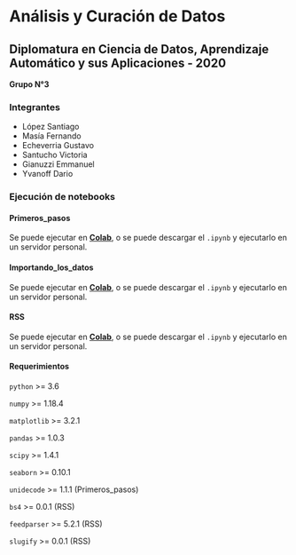 # Análisis y Curación de Datos

## Diplomatura en Ciencia de Datos, Aprendizaje Automático y sus Aplicaciones - 2020

**Grupo N°3**

### Integrantes
- López Santiago
- Masía Fernando
- Echeverria Gustavo
- Santucho Victoria
- Gianuzzi Emmanuel
- Yvanoff Dario

### Ejecución de notebooks

#### Primeros_pasos
  Se puede ejecutar en [**Colab**](https://colab.research.google.com/github/dyvanoff/Diplo2020Grupo3/blob/master/AnalisisyCuracion/Grupo3_Importando_los_datos.ipynb), o se puede descargar el `.ipynb` y ejecutarlo en un servidor personal.

#### Importando_los_datos
  Se puede ejecutar en [**Colab**](https://colab.research.google.com/github/dyvanoff/Diplo2020Grupo3/blob/master/AnalisisyCuracion/Grupo3_Primeros_pasos.ipynb), o se puede descargar el `.ipynb` y ejecutarlo en un servidor personal.

#### RSS
  Se puede ejecutar en [**Colab**](https://colab.research.google.com/github/dyvanoff/Diplo2020Grupo3/blob/master/AnalisisyCuracion/RSS.ipynb), o se puede descargar el `.ipynb` y ejecutarlo en un servidor personal.


#### **Requerimientos**

`python`    >= 3.6

`numpy`      >= 1.18.4

`matplotlib` >= 3.2.1

`pandas`     >= 1.0.3

`scipy`      >= 1.4.1

`seaborn`    >= 0.10.1

`unidecode`  >= 1.1.1 (Primeros_pasos)

`bs4`        >= 0.0.1 (RSS)

`feedparser` >= 5.2.1 (RSS)

`slugify`    >= 0.0.1 (RSS)

